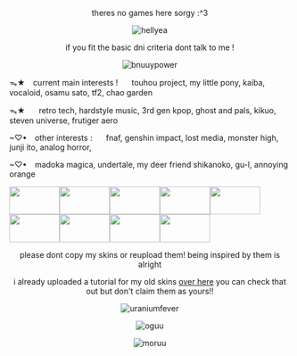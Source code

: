<p align="center">theres no games here sorgy :^3</p>

<p align="center">
  <img src="https://64.media.tumblr.com/9ce7e4ee8851b429a854cc6efbdb6742/04a7b1b602e2353d-1a/s250x400/77d42dc4ba6798fb6dd03e69bfcc3b530b1eb927.gifv" alt="hellyea">
</p>

<p align="center">if you fit the basic dni criteria dont talk to me !</p>

<p align="center">
  <img src="https://64.media.tumblr.com/0c456c7159aec3498ccab646574a265d/66adcb333b7abb3c-57/s250x400/bf1bd705db167bc18d1d42ce02e14a1bdd345670.gifv" alt="bnuuypower">
</p>

ᯓ★⠀ current main interests !⠀⠀  touhou project, my little pony, kaiba, vocaloid, osamu sato, tf2, chao garden

ᯓ★⠀⠀ retro tech, hardstyle music, 3rd gen kpop, ghost and pals, kikuo, steven universe, frutiger aero

 ~♡•⠀ other interests :⠀⠀ fnaf, genshin impact, lost media, monster high, junji ito, analog horror, 
 
 ~♡• ⠀madoka magica, undertale, my deer friend shikanoko, gu-l, annoying orange

 
<img src="https://i.pinimg.com/originals/30/21/9c/30219c1f331be24f73fb923da33889cf.gif" width="90" height="50"/><img src="https://i.pinimg.com/originals/40/b9/a8/40b9a8f02caa8d33d6324ee67edba1c4.gif" width="90" height="50"/><img src="https://i.pinimg.com/originals/3e/58/fe/3e58fe17650c1e99b230c2d95b8eb47a.gif" width="90" height="50"/><img src="https://i.pinimg.com/originals/ac/73/ab/ac73ab7064d3d086ec0016ac384b5506.gif" width="90" height="50"/><img src="https://i.pinimg.com/originals/36/ce/7f/36ce7f19e23442e11fc70ee146f614fc.gif" width="90" height="50"/><img src="https://i.pinimg.com/originals/81/e5/ae/81e5ae572ce15b0e382e9d3bd8376216.gif" width="90" height="50"/><img src="https://i.pinimg.com/originals/34/4f/fb/344ffb65518cdcdc575f7c7d1ed048c8.gif" width="90" height="50"/><img src="https://i.pinimg.com/originals/c7/c4/ab/c7c4ab7c0efb88af11310e8147ca5853.gif" width="90" height="50"/><img src="https://i.pinimg.com/originals/10/8f/b6/108fb6ff296c4bddf35befbd4973d239.gif" width="90" height="50"/>

<p align="center">please dont copy my skins or reupload them! being inspired by them is alright</p>

<p align="center">i already uploaded a tutorial for my old skins <a href="https://youtu.be/R4P4CtNqXOU?si=fnu0txqoI4f3B3W5">over here</a> you can check that out but don't claim them as yours!!</p>
     
 <p align="center">
  <img src="https://64.media.tumblr.com/b03cf88287b569bfbde584f9be65159e/f85856f78ae1d7ea-c5/s250x400/1196462344d6bec021741e66cb79098b329ece70.gifv" alt="uraniumfever">
</p>

 <p align="center">
  <img src="https://i.redd.it/64xcful87we91.jpg" alt="oguu">
</p>

<p align="center">
  <img src="https://64.media.tumblr.com/3c21e5261ac000e3ddc1b5d0f604167f/74eb2bf8bb567d0d-b5/s400x600/30399e7689f6942d7dfa2306b87d17ace28024c4.gifv" alt="moruu">
</p>
